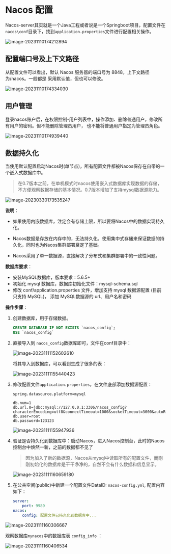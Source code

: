 # Nacos 配置

Nacos-server其实就是一个Java工程或者说是一个Springboot项目，配置文件在`nacos\conf`目录下，找到`application.properties`文件进行配置相关操作。

![image-20231110174212894](https://cdn.jsdelivr.net/gh/letengzz/tc2/img202311101742653.png)

## 配置端口号及上下文路径

从配置文件可以看出，默认 Nacos 服务器的端口号为 8848，上下文路径为/nacos。一般都是 采用默认值，但也可以修改。

![image-20231110174334030](https://cdn.jsdelivr.net/gh/letengzz/tc2/img202311101743650.png)

## 用户管理

登录nacos账户后，在权限控制-用户列表中，操作添加、删除普通用户，修改所有用户的密码。但不能删除管理员用户， 也不能将普通用户指定为管理员角色。

![image-20231110174939440](https://cdn.jsdelivr.net/gh/letengzz/tc2/img202311101749306.png)

## 数据持久化

当使用默认配置启动Nacos时(单节点)，所有配置文件都被Nacos保存在自带的一个嵌入式数据库中。

> 在0.7版本之前，在单机模式时nacos使用嵌入式数据库实现数据的存储，不方便观察数据存储的基本情况。0.7版本增加了支持mysql数据源能力。

![image-20230330173535247](https://cdn.jsdelivr.net/gh/letengzz/Two-C@main/img/202306281454201.png)

**说明**：

- 如果使用内嵌数据库，注定会有存储上限，所以要将Nacos中的数据实现持久化。

- Nacos数据是存放在内存中的，无法持久化。使用集中式存储来保证数据的持久化，同时也为Nacos集群部署奠定了基础。

- Nacos采用了单一数据源，直接解决了分布式和集群部署中的一致性问题。

**数据库要求**：

- 安装MySQL数据库，版本要求：5.6.5+
- 初始化 mysql 数据库，数据库初始化文件：mysql-schema.sql
- 修改 conf/application.properties 文件，增加支持 mysql 数据源配置 (目前只支持 MySQL)， 添加 MySQL数据源的 url、用户名和密码

**操作步骤**：

1. 创建数据库，用于存储数据。

   ```sql
   CREATE DATABASE IF NOT EXISTS `nacos_config`;
   USE `nacos_config`
   ```

2. 直接导入到 `nacos_config`数据库即可，文件在conf目录中：

   ![image-20231111152602610](https://cdn.jsdelivr.net/gh/letengzz/tc2/img202311111526345.png)

   将其导入到数据库，可以看到生成了很多的表：

   ![image-20231111155440423](https://cdn.jsdelivr.net/gh/letengzz/tc2/img202311111554863.png)

3. 修改配置文件`application.properties`，在文件底部添加数据源配置：

   ```properties
   spring.datasource.platform=mysql
   
   db.num=1
   db.url.0=jdbc:mysql://127.0.0.1:3306/nacos_config?characterEncoding=utf8&connectTimeout=1000&socketTimeout=3000&autoReconnect=true
   db.user=root
   db.password=123123
   ```

   ![image-20231111155947936](https://cdn.jsdelivr.net/gh/letengzz/tc2/img202311111559524.png)

4. 验证是否持久化到数据库中：启动Nacos，进入Nacos控制台，此时的Nacos控制台中焕然一新，之前的数据都不见了

   > 因为加入了新的数据源，Nacos从mysql中读取所有的配置文件，而刚刚初始化的数据库是干干净净的，自然不会有什么数据和信息显示。

   ![image-20231111160659180](https://cdn.jsdelivr.net/gh/letengzz/tc2/img202311111607353.png)

5. 在公共空间(public)中新建一个配置文件DataID: `nacos-config.yml`, 配置内容如下：

   ```yaml
   server: 
       port: 9989
   nacos:
       config: 配置文件已持久化到数据库中...
   ```

![image-20231111160306667](https://cdn.jsdelivr.net/gh/letengzz/tc2/img202311111603712.png)

观察数据库`mynacos`中的数据库表 `config_info` ：

![image-20231111160406534](https://cdn.jsdelivr.net/gh/letengzz/tc2/img202311111604950.png)
